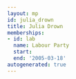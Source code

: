 ```yaml
---
layout: mp
id: julia_drown
title: Julia Drown
memberships:
- id: lab
  name: Labour Party
  start: 
  end: '2005-03-18'
autogenerated: true
---
```

